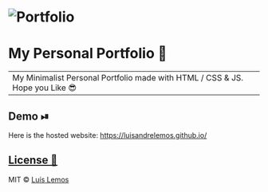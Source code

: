 # ![Portfolio](https://github.com/luisandrelemos/luisandrelemos.github.io/tree/main/Images)
# My Personal Portfolio 🪪
<table>
<tr>
<td>
  My Minimalist Personal Portfolio made with HTML / CSS & JS. 
  Hope you Like 😎
</td>
</tr>
</table>

## Demo ⏯ 
Here is the hosted website: https://luisandrelemos.github.io/

## [License 🔐](https://github.com/luisandrelemos/luisandrelemos.github.io/blob/main/LICENSE.md)

MIT © [Luís Lemos ](https://github.com/luisandrelemos)
